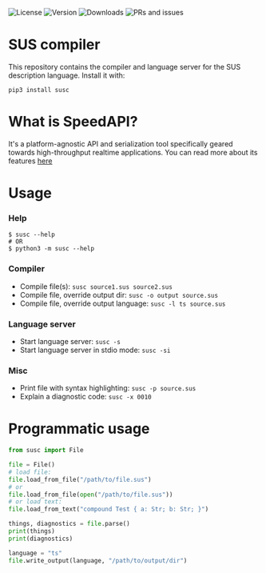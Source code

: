 ![License](https://img.shields.io/github/license/speedapi/susc)
![Version](https://img.shields.io/pypi/v/susc)
![Downloads](https://img.shields.io/pypi/dm/susc)
![PRs and issues](https://img.shields.io/badge/PRs%20and%20issues-welcome-brightgreen)

# SUS compiler
This repository contains the compiler and language server for the SUS description language. Install it with:
```
pip3 install susc
```

# What is SpeedAPI?
It's a platform-agnostic API and serialization tool specifically geared towards high-throughput realtime applications. You can read more about its features [here](https://github.com/speedapi/info)

# Usage

### Help
```
$ susc --help
# OR
$ python3 -m susc --help
```

### Compiler
  - Compile file(s): `susc source1.sus source2.sus`
  - Compile file, override output dir: `susc -o output source.sus`
  - Compile file, override output language: `susc -l ts source.sus`

### Language server
  - Start language server: `susc -s`
  - Start language server in stdio mode: `susc -si`

### Misc
  - Print file with syntax highlighting: `susc -p source.sus`
  - Explain a diagnostic code: `susc -x 0010`

# Programmatic usage
```python
from susc import File

file = File()
# load file:
file.load_from_file("/path/to/file.sus")
# or
file.load_from_file(open("/path/to/file.sus"))
# or load text:
file.load_from_text("compound Test { a: Str; b: Str; }")

things, diagnostics = file.parse()
print(things)
print(diagnostics)

language = "ts"
file.write_output(language, "/path/to/output/dir")
```

